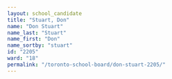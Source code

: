 ```yaml
---
layout: school_candidate
title: "Stuart, Don"
name: "Don Stuart"
name_last: "Stuart"
name_first: "Don"
name_sortby: "stuart"
id: "2205"
ward: "18"
permalink: "/toronto-school-board/don-stuart-2205/"
---
```

